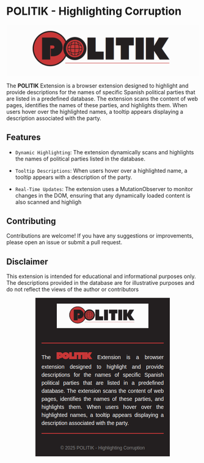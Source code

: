# POLITIK - Highlighting Corruption

![alt text](extension/logos/logo.png)


The **POLITIK** Extension is a browser extension designed to highlight and provide descriptions for the names of specific Spanish political parties that are listed in a predefined database. The extension scans the content of web pages, identifies the names of these parties, and highlights them. When users hover over the highlighted names, a tooltip appears displaying a description associated with the party.

## Features

- ```Dynamic Highlighting```: The extension dynamically scans and highlights the names of political parties listed in the database.

- ```Tooltip Descriptions```: When users hover over a highlighted name, a tooltip appears with a description of the  party.

- ```Real-Time Updates```: The extension uses a MutationObserver to monitor changes in the DOM, ensuring that any dynamically loaded content is also scanned and highligh



## Contributing

Contributions are welcome! If you have any suggestions or improvements, please open an issue or submit a pull request.

## Disclaimer

This extension is intended for educational and informational purposes only. The descriptions provided in the database are for illustrative purposes and do not reflect the views of the author or contributors


<p align="center">
  <img src="image.png" alt="Alt text">
</p>